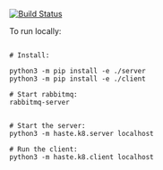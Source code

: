 [![Build Status](https://travis-ci.org/HASTE-project/cellprofiler-pipeline.svg?branch=master)](https://travis-ci.org/HASTE-project/cellprofiler-pipeline)



To run locally:

```

# Install:

python3 -m pip install -e ./server
python3 -m pip install -e ./client

# Start rabbitmq:
rabbitmq-server


# Start the server:
python3 -m haste.k8.server localhost

# Run the client:
python3 -m haste.k8.client localhost


```

